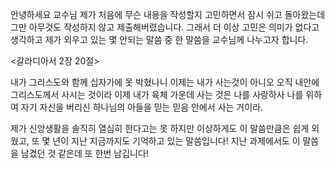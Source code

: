 안녕하세요 교수님
제가 처음에 무슨 내용을 작성할지 고민하면서 잠시 쉬고 돌아왔는데 그만 아무것도 작성하지 않고 제출해버렸습니다. 그래서 더 이상 고민은 의미가 없다고 생각하고 제가 외우고 있는 몇 안되는 말씀 중 한 말씀을 교수님께 나누고자 합니다.

<갈라디아서 2장 20절>

내가 그리스도와 함께 십자가에 못 박혔나니 이제는 내가 사는것이 아니오 오직 내안에 그리스도께서 사시는 것이라 이제 내가 육체 가운데 사는 것은 나를 사랑하사 나를 위하여 자기 자신을 버리신 하나님의 아들을 믿는 믿음 안에서 사는 거이라.

제가 신앙생활을 솔직히 열심히 한다고는 못 하지만 이상하게도 이 말씀만큼은 쉽게 외웠고, 또 몇 년이 지난 지금까지도 기억하고 있는 말씀입니다! 지난 과제에서도 이 말씀을 남겼던 것 같은데 또 한번 남깁니다!
